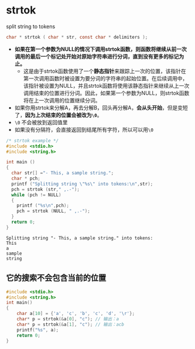# strtok

split string to tokens

```c
char * strtok ( char * str, const char * delimiters );
```

* **如果在第一个参数为NULL的情况下调用strtok函数，则函数将继续从前一次调用的最后一个标记处开始对原始字符串进行分词，直到没有更多的标记为止。**
  * 这是由于strtok函数使用了一个**静态指针**来跟踪上一次的位置，该指针在第一次调用函数时被设置为要分词的字符串的起始位置。在后续调用中，该指针被设置为NULL，并且strtok函数将使用该静态指针来继续从上一次调用结束的位置进行分词。因此，如果第一个参数为NULL，则strtok函数将在上一次调用的位置继续分词。
* 如果你用strtok来分解A，再去分解B，回头再分解A，**会从头开始**，但是变短了，**因为上次结束的位置会被改为`\0`**。
* `\0` 不会被放到返回值里
* 如果没有分隔符，会直接返回到结尾所有字符，所以可以用`\0`

```c
/* strtok example */
#include <stdio.h>
#include <string.h>

int main ()
{
  char str[] ="- This, a sample string.";
  char * pch;
  printf ("Splitting string \"%s\" into tokens:\n",str);
  pch = strtok (str," ,.-");
  while (pch != NULL)
  {
    printf ("%s\n",pch);
    pch = strtok (NULL, " ,.-");
  }
  return 0;
}
```

```
Splitting string "- This, a sample string." into tokens:
This
a
sample
string
```

## 它的搜索不会包含当前的位置
```c
#include <stdio.h>
#include <string.h>
int main()
{
    char a[10] = {'a', 'c', 'b', 'c', 'd', '\r'};
    char* p = strtok(&a[0], "c"); // 输出：a
    char* p = strtok(&a[1], "c"); // 输出：acb
    printf("%s", a);
    return 0;
}
```
